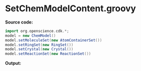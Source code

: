 # SetChemModelContent.groovy
**Source code:**
```groovy
import org.openscience.cdk.*;
model = new ChemModel()
model.setMoleculeSet(new AtomContainerSet())
model.setRingSet(new RingSet())
model.setCrystal(new Crystal())
model.setReactionSet(new ReactionSet())
```
**Output:**
```plain
```
